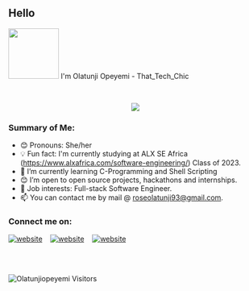 ## Hello 


<img src="https://media.giphy.com/media/gJiHEKslqhGDjCKj7R/giphy.gif" width="100px"></a> I'm Olatunji Opeyemi - That_Tech_Chic

<br/>
<p align="center">
  <a href="https://github.com/ghostdev-labs/readme-typing-svg"><img src="https://readme-typing-svg.herokuapp.com/?lines=I%20loveee%20Technology!%20😍;I%20am%20a%20Software%20Developer;I%20focus%20on%20new%20developments%20in%20my%20field.;I%20love%20coding.&font=Fira%20Code&center=true&width=550&height=45&color=#3498db&vCenter=true&size=22&pause=1000"></a>
</p>

### Summary of Me:

- 😊 Pronouns: She/her
- 💡 Fun fact: I'm currently studying at ALX SE Africa (https://www.alxafrica.com/software-engineering/) Class of 2023.
- 🌱 I’m currently learning C-Programming and Shell Scripting
- 😊 I’m open to open source projects, hackathons and internships.
- 💼 Job interests: Full-stack Software Engineer.
- 📫 You can contact me by mail @ roseolatunji93@gmail.com.


### Connect me on:

[![website](./img/twitter-light.svg)](https://twitter.com/tkssignature)
&nbsp;&nbsp;
[![website](./img/linkedin-light.svg)](https://www.linkedin.com/in/opeyemi-olatunji-26b372259/)
&nbsp;&nbsp;
[![website](./img/instagram-light.svg)](https://www.instagram.com/that_tech_chic/?next=%2F)
&nbsp;&nbsp;

   
<br/>

[twitter]: https://twitter.com/tkssignature
[instagram]: https://instagram.com/that_tech_chic
[linkedin]: https://linkedin.com/in/opeyemi-olatunji

   
<br/>

![Olatunjiopeyemi Visitors](https://komarev.com/ghpvc/?username=Olatunjiopeyemi&color=blue)
